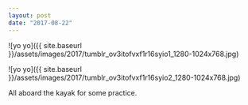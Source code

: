 ```yaml
---
layout: post
date: "2017-08-22"
---
```


![yo yo]({{ site.baseurl }}/assets/images/2017/tumblr_ov3itofvxf1r16syio1_1280-1024x768.jpg)

![yo yo]({{ site.baseurl }}/assets/images/2017/tumblr_ov3itofvxf1r16syio2_1280-1024x768.jpg)

All aboard the kayak for some practice.
